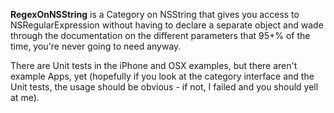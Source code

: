 __RegexOnNSString__ is a Category on NSString that gives you access to NSRegularExpression without having to declare a separate object and wade through the documentation on the different parameters that 95+% of the time, you're never going to need anyway.

There are Unit tests in the iPhone and OSX examples, but there aren't example Apps, yet (hopefully if you look at the category interface and the Unit tests, the usage should be obvious - if not, I failed and you should yell at me).